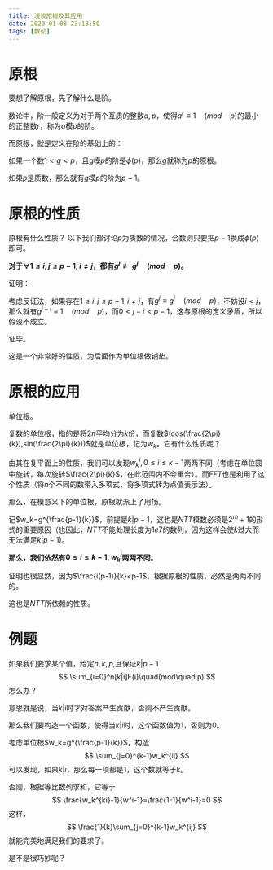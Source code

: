 ```yaml
---
title: 浅谈原根及其应用
date: 2020-01-08 23:18:50
tags: [数论]
---
```


# 原根

要想了解原根，先了解什么是阶。

数论中，阶一般定义为对于两个互质的整数$a,p$，使得$a^r\equiv 1\quad (mod \quad p)$的最小的正整数$r$，称为$a$模$p$的阶。

而原根，就是定义在阶的基础上的：

如果一个数$1<g<p$，且$g$模$p$的阶是$\phi(p)$，那么$g$就称为$p$的原根。

如果$p$是质数，那么就有$g$模$p$的阶为$p-1$。

<!--more-->

# 原根的性质

原根有什么性质？
以下我们都讨论$p$为质数的情况，合数则只要把$p-1$换成$\phi(p)$即可。

**对于$\forall 1 \le i,j \le p-1,i\neq j$，都有$g^i\not\equiv g^j \quad(mod\quad p)$。**

证明：

考虑反证法，如果存在$1\le i,j\le p-1,i\neq j$，有$g^i\equiv g^j\quad (mod \quad p)$，不妨设$i<j$，那么就有$g^{j-i}\equiv 1\quad (mod\quad p)$，而$0<j-i<p-1$，这与原根的定义矛盾，所以假设不成立。

证毕。

这是一个非常好的性质，为后面作为单位根做铺垫。

# 原根的应用

单位根。

复数的单位根，指的是将$2\pi$平均分为$k$份，而复数$(cos(\frac{2\pi}{k}),sin(\frac{2\pi}{k}))$就是单位根，记为$w_k$。它有什么性质呢？

由其在复平面上的性质，我们可以发现$w_k^i,0\le i\le k-1$两两不同（考虑在单位圆中旋转，每次旋转$\frac{2\pi}{k}$，在此范围内不会重合）。而$FFT$也是利用了这个性质（将$n$个不同的数带入多项式，将多项式转为点值表示法）。

那么，在模意义下的单位根，原根就派上了用场。

记$w_k=g^{\frac{p-1}{k}}$，前提是$k|p-1$，这也是$NTT$模数必须是$2^m+1$的形式的重要原因（也因此，$NTT$不能处理长度为$1e7$的数列，因为这样会使$k$过大而无法满足$k| p - 1$)。

**那么，我们依然有$0\le i\le k-1,w_k^i$两两不同。**

证明也很显然，因为$\frac{i(p-1)}{k}<p-1$，根据原根的性质，必然是两两不同的。

这也是$NTT$所依赖的性质。

# 例题

如果我们要求某个值，给定$n,k,p$,且保证$k|p-1$
$$
\sum_{i=0}^n[k|i]F(i)\quad(mod\quad p)
$$
怎么办？

意思就是说，当$k|i$时才对答案产生贡献，否则不产生贡献。

那么我们要构造一个函数，使得当$k|i$时，这个函数值为$1$，否则为$0$。

考虑单位根$w_k=g^{\frac{p-1}{k}}$，构造
$$
\sum_{j=0}^{k-1}w_k^{ij}
$$
可以发现，如果$k|i$，那么每一项都是$1$，这个数就等于$k$。

否则，根据等比数列求和，它等于
$$
\frac{w_k^{ki}-1}{w^i-1}=\frac{1-1}{w^i-1}=0
$$
这样，
$$
\frac{1}{k}\sum_{j=0}^{k-1}w_k^{ij}
$$
就能完美地满足我们的要求了。

是不是很巧妙呢？